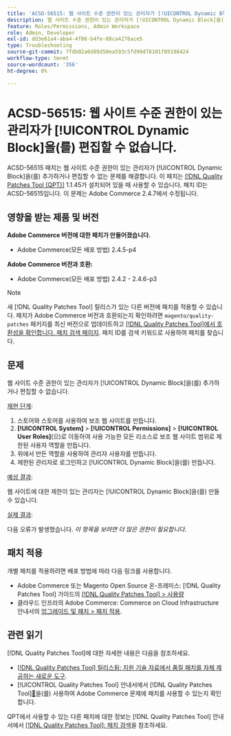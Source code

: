 ```yaml
---
title: 'ACSD-56515: 웹 사이트 수준 권한이 있는 관리자가 [!UICONTROL Dynamic Block]을(를) 편집할 수 없습니다.'
description: 웹 사이트 수준 권한이 있는 관리자가 [!UICONTROL Dynamic Block]을(를) 추가하거나 편집할 수 없는 Adobe Commerce 문제를 해결하려면 ACSD-56515 패치를 적용하십시오.
feature: Roles/Permissions, Admin Workspace
role: Admin, Developer
exl-id: dd3e61a4-aba4-4f86-b4fe-88ca4276ace5
type: Troubleshooting
source-git-commit: 7fdb02a6d89d50ea593c5fd99d78101f89198424
workflow-type: tm+mt
source-wordcount: '356'
ht-degree: 0%

---
```


# ACSD-56515: 웹 사이트 수준 권한이 있는 관리자가 [!UICONTROL Dynamic Block]을(를) 편집할 수 없습니다.

ACSD-56515 패치는 웹 사이트 수준 권한이 있는 관리자가 [!UICONTROL Dynamic Block]을(를) 추가하거나 편집할 수 없는 문제를 해결합니다. 이 패치는 [[!DNL Quality Patches Tool (QPT)]](https://experienceleague.adobe.com/ko/docs/commerce-operations/tools/quality-patches-tool/quality-patches-tool-to-self-serve-quality-patches) 1.1.45가 설치되어 있을 때 사용할 수 있습니다. 패치 ID는 ACSD-56515입니다. 이 문제는 Adobe Commerce 2.4.7에서 수정됩니다.

## 영향을 받는 제품 및 버전

**Adobe Commerce 버전에 대한 패치가 만들어졌습니다.**

* Adobe Commerce(모든 배포 방법) 2.4.5-p4

**Adobe Commerce 버전과 호환:**

* Adobe Commerce(모든 배포 방법) 2.4.2 - 2.4.6-p3

>[!NOTE]
>
>새 [!DNL Quality Patches Tool] 릴리스가 있는 다른 버전에 패치를 적용할 수 있습니다. 패치가 Adobe Commerce 버전과 호환되는지 확인하려면 `magento/quality-patches` 패키지를 최신 버전으로 업데이트하고 [[!DNL Quality Patches Tool]에서 호환성을 확인합니다. 패치 검색 페이지](https://experienceleague.adobe.com/tools/commerce-quality-patches/index.html?lang=ko). 패치 ID를 검색 키워드로 사용하여 패치를 찾습니다.

## 문제

웹 사이트 수준 권한이 있는 관리자가 [!UICONTROL Dynamic Block]을(를) 추가하거나 편집할 수 없습니다.

<u>재현 단계</u>:

1. 스토어와 스토어를 사용하여 보조 웹 사이트를 만듭니다.
1. **[!UICONTROL System]** > **[!UICONTROL Permissions]** > **[!UICONTROL User Roles]**(으)로 이동하여 사용 가능한 모든 리소스로 보조 웹 사이트 범위로 제한된 사용자 역할을 만듭니다.
1. 위에서 만든 역할을 사용하여 관리자 사용자를 만듭니다.
1. 제한된 관리자로 로그인하고 [!UICONTROL Dynamic Block]을(를) 만듭니다.

<u>예상 결과</u>:

웹 사이트에 대한 제한이 있는 관리자는 [!UICONTROL Dynamic Block]을(를) 만들 수 있습니다.

<u>실제 결과</u>:

다음 오류가 발생했습니다. *이 항목을 보려면 더 많은 권한이 필요합니다*.

## 패치 적용

개별 패치를 적용하려면 배포 방법에 따라 다음 링크를 사용합니다.

* Adobe Commerce 또는 Magento Open Source 온-프레미스: [!DNL Quality Patches Tool] 가이드의 [[!DNL Quality Patches Tool] > 사용량](/help/tools/quality-patches-tool/usage.md)
* 클라우드 인프라의 Adobe Commerce: Commerce on Cloud Infrastructure 안내서의 [업그레이드 및 패치 > 패치 적용](https://experienceleague.adobe.com/docs/commerce-cloud-service/user-guide/develop/upgrade/apply-patches.html?lang=ko).

## 관련 읽기

[!DNL Quality Patches Tool]에 대한 자세한 내용은 다음을 참조하세요.

* [[!DNL Quality Patches Tool] 릴리스됨: 지원 기술 자료에서 품질 패치를 자체 제공하는 새로운 도구](https://experienceleague.adobe.com/ko/docs/commerce-operations/tools/quality-patches-tool/quality-patches-tool-to-self-serve-quality-patches).
* [!UICONTROL Quality Patches Tool] 안내서에서  [!DNL Quality Patches Tool][&#128279;](/help/tools/quality-patches-tool/patches-available-in-qpt/check-patch-for-magento-issue-with-magento-quality-patches.md)을(를) 사용하여 Adobe Commerce 문제에 패치를 사용할 수 있는지 확인합니다.


QPT에서 사용할 수 있는 다른 패치에 대한 정보는 [!DNL Quality Patches Tool] 안내서에서 [[!DNL Quality Patches Tool]: 패치 검색](https://experienceleague.adobe.com/tools/commerce-quality-patches/index.html?lang=ko)을 참조하세요.
